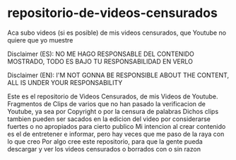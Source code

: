 # repositorio-de-videos-censurados
Aca subo videos (si es posible) de mis videos censurados, que Youtube no quiere que yo muestre

Disclaimer (ES):
NO ME HAGO RESPONSABLE DEL CONTENIDO MOSTRADO, TODO ES BAJO TU RESPONSABILIDAD EN VERLO

Disclaimer (EN):
I'M NOT GONNA BE RESPONSIBLE ABOUT THE CONTENT, ALL IS UNDER YOUR RESPONSABILITY

Este es el repositorio de Videos Censurados, de mis Videos de Youtube.
Fragmentos de Clips de varios que no han pasado la verificacion de Youtube, ya sea por Copyright o por la censura de palabras
Dichos clips tambien pueden ser sacados en la edicion del video por considerarse fuertes o no apropiados para cierto publico
Mi intencion al crear contenido es el de entretener e informar, pero hay veces que me paso de la raya con lo que creo
Por algo cree este repositorio, para que la gente pueda descargar y ver los videos censurados o borrados con o sin razon
